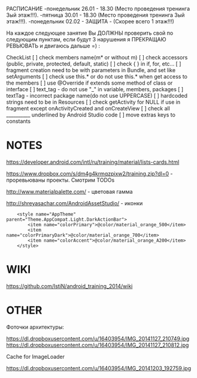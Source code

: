 РАСПИСАНИЕ
-понедельник 26.01 - 18.30 (Место проведения тренинга 3ый этаж!!!). 
-пятница 30.01 - 18.30 (Место проведения тренинга 3ый этаж!!!). 
-понедельник 02.02 - ЗАЩИТА - (Скорее всего 1 этаж!!!)

На каждое следующее занятие Вы ДОЛЖНЫ проверить свой по следующим пунктам, 
если будут 3 нарушения я ПРЕКРАЩАЮ РЕВЬЮВАТЬ и двигаюсь дальше =) :

CheckList
[ ] check members name(m* or without m)
[ ] check accessors (public, private, protected, default, static)
[ ] check { } in if, for, etc...
[ ] fragment creation need to be with parameters in Bundle, and set like setArguments
[ ] check use this.* or do not use this.* when get access to the members
[ ] use @Override if extends some method of class or interface 
[ ] text_tag - do not use "_" in variable, members, packages
[ ] textTag - incorrect package name(do not use UPPERCASE)
[ ] hardcoded strings need to be in Resources
[ ] check getActivity for NULL if use in fragment except onActivityCreated and onCreateView
[ ] check all __________ underlined by Android Studio code
[ ] move extras keys to constants

NOTES
=====

https://developer.android.com/intl/ru/training/material/lists-cards.html 

https://www.dropbox.com/s/dm4g4krmqzpixw2/training.zip?dl=0 - проревьюваны проекты. Смотрим TODOs


http://www.materialpalette.com/ - цветовая гамма

http://shreyasachar.com/AndroidAssetStudio/ - иконки

````
    <style name="AppTheme" parent="Theme.AppCompat.Light.DarkActionBar">
        <item name="colorPrimary">@color/material_orange_500</item>
        <item name="colorPrimaryDark">@color/material_orange_700</item>
        <item name="colorAccent">@color/material_orange_A200</item>
    </style>

````

WIKI
=====================


https://github.com/IstiN/android_training_2014/wiki

OTHER
=====================
Фоточки архитектуры:

https://dl.dropboxusercontent.com/u/16403954/IMG_20141127_210749.jpg
https://dl.dropboxusercontent.com/u/16403954/IMG_20141127_210812.jpg

Cache for ImageLoader


https://dl.dropboxusercontent.com/u/16403954/IMG_20141203_192759.jpg

